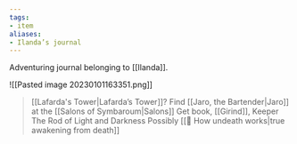 ```yaml
---
tags:
- item
aliases:
- Ilanda’s journal
---
```

Adventuring journal belonging to [[Ilanda]].

![[Pasted image 20230101163351.png]]
> [[Lafarda's Tower|Lafarda’s Tower]]?
> Find [[Jaro, the Bartender|Jaro]] at the [[Salons of Symbaroum|Salons]]
> Get book, [[Girind]], Keeper
> The Rod of Light and Darkness
> Possibly [[📜 How undeath works|true awakening from death]]